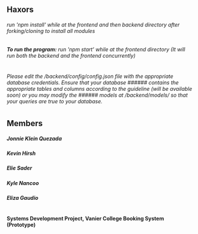 
## Haxors
###### run 'npm install' while at the frontend and then backend directory after forking/cloning to install all modules
###### **To run the program:** run 'npm start' while at the frontend directory (It will run both the backend and the frontend concurrently)
#
###### Please edit the /backend/config/config.json file with the appropriate database credentials. Ensure that your database ###### contains the appropriate tables and columns according to the guideline (will be available soon) or you may modify the ###### models at /backend/models/ so that your queries are true to your database.
#
## Members
##### Jonnie Klein Quezada
##### Kevin Hirsh
##### Elie Sader
##### Kyle Nancoo
##### Eliza Gaudio
#
#### Systems Development Project, Vanier College Booking System (Prototype)
